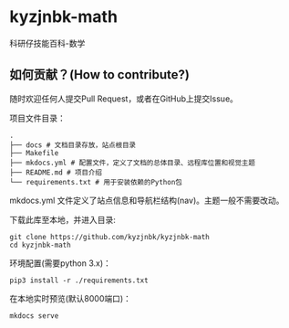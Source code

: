 # kyzjnbk-math

科研仔技能百科-数学


## 如何贡献？(How to contribute?)

随时欢迎任何人提交Pull Request，或者在GitHub上提交Issue。

项目文件目录：

```shell
.
├── docs # 文档目录存放，站点根目录
├── Makefile
├── mkdocs.yml # 配置文件，定义了文档的总体目录、远程库位置和视觉主题
├── README.md # 项目介绍
└── requirements.txt # 用于安装依赖的Python包
```

mkdocs.yml 文件定义了站点信息和导航栏结构(nav)。主题一般不需要改动。

下载此库至本地，并进入目录:

```shell
git clone https://github.com/kyzjnbk/kyzjnbk-math
cd kyzjnbk-math
```

环境配置(需要python 3.x)：

```shell
pip3 install -r ./requirements.txt
```

在本地实时预览(默认8000端口)：

```shell
mkdocs serve
```
